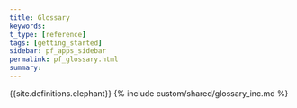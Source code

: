 ```yaml
---
title: Glossary
keywords:
t_type: [reference]
tags: [getting_started]
sidebar: pf_apps_sidebar
permalink: pf_glossary.html
summary:
---
```

{{site.definitions.elephant}}
{% include custom/shared/glossary_inc.md %}

